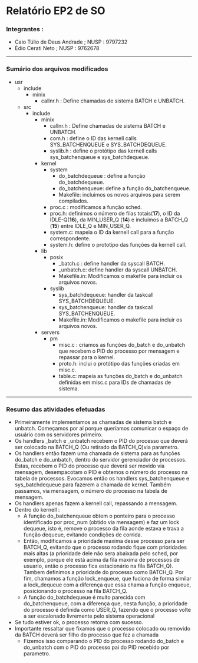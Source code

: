 # Relatório EP2 de SO

### Integrantes : 

* Caio Túlio de Deus Andrade ; NUSP : 9797232
* Édio Cerati Neto ; NUSP : 9762678

***

### Sumário dos arquivos modificados

* usr
  * include
    * minix
      * callnr.h :  Define chamadas de sistema BATCH e UNBATCH.
  * src
    * include
      * minix
        * callnr.h : Define chamadas de sistema BATCH e UNBATCH.
        * com.h : define o ID das kernell calls SYS_BATCHENQUEUE e SYS_BATCHDEQUEUE.
        * syslib.h : define o protótipo das kernell calls sys_batchenqueue e sys_batchdequeue.
      * kernel
        * system
          * do_batchdequeue : define a função do_batchdequeue.
          * do_batchenqueue: define a função do_batchenqueue.
          * Makefile: incluimos os novos arquivos para serem compilados.
        * proc.c : modificamos a função sched.
        * proc.h: definimos o número de filas totais(**17**), o ID da IDLE-Q(**16**), da MIN_USER_Q (**14**) e incluimos a BATCH_Q (**15**) entre IDLE_Q e MIN_USER_Q.
        * system.c: mapeia o ID da kernell call para a função correspondente.
        * system.h:  define o prototipo das funções da kernell call.
      * lib
        * posix
          * _batch.c : define handler da syscall BATCH.
          * _unbatch.c: define handler da syscall UNBATCH.
          * Makefile.in: Modificamos o makefile para incluir os arquivos novos.
        * syslib
          * sys_batchdequeue: handler da taskcall SYS_BATCHDEQUEUE.
          * sys_batchenqueue: handler da taskcall SYS_BATCHENQUEUE.
          * Makefile.in: Modificamos o makefile para incluir os arquivos novos.
      * servers
        * pm
          * misc.c :  criamos as funções do_batch e do_unbatch que recebem o PID do processo por mensagem e repassar para o kernel.
          * proto.h: inclui o protótipo das funções criadas em misc.c.
          * table.c: mapeia as funções do_batch e do_unbatch definidas em misc.c para IDs de chamadas de sistema.

***



### Resumo das atividades efetuadas

* Primeiramente implementamos as chamadas de sistema batch e unbatch. Começamos por aí porque queríamos comunicar o espaço de usuário com os servidores primeiro.
* Os handlers _batch e _unbatch recebem o PID do processo que deverá ser colocado na BATCH_Q (Ou retirado da BATCH_Q)via parametro.
* Os handlers então fazem uma chamada de sistema para as funções do_batch e do_unbatch, dentro do servidor gerenciador de processos. Estas, recebem o PID do processo que deverá ser movido via mensagem, desempacotam o PID e obtemos o número do processo na tabela de processos. Evocamos então os handlers sys_batchenqueue e sys_batchdequeue para fazerem a chamada de kernel. Também passamos, via mensagem, o número do processo na tabela de mensagem.
* Os handlers apenas fazem a kernell call, repassando a mensagem.
* Dentro do kernell : 
  * A função do_batchenqueue obtem o ponteiro para o processo identificado por proc_num (obtido via mensagem) e faz um lock dequeue, isto é, remove o processo da fila aonde estava e trava a função dequeue, evitando condições de corrida.
  * Então, modificamos a prioridade maxima desse processo para ser BATCH_Q, evitando que o processo rodando fique com prioridades mais altas (a prioridade dele não sera abaixada pelo sched, por exemplo, porque ele está acima da fila maxima de processos de usuario, então o processo fica estacionário na fila BATCH_Q). Tambem definimos a prioridade do processo como BATCH_Q. Por fim, chamamos a função lock_enqueue, que fuciona de forma similar a lock_dequeue com a diferença que essa chama a função enqueue, posicionando o processo na fila BATCH_Q.
  * A função do_batchdequeue é muito parecida com do_batchenqueue, com a diferença que, nesta função, a prioridade do processo é definida como USER_Q, fazendo que o processo volte a ser escalonado livremente pelo sistema operacional
* Se tudo estiver ok, o processo retorna com sucesso.
* Importante ressaltar que fixamos que o processo colocado ou removido da BATCH deverá ser filho do processo que fez a chamada
  * Fizemos isso comparando o PID do processo rodando do_batch e do_unbatch com o PID do processo pai do PID recebido por parametro.